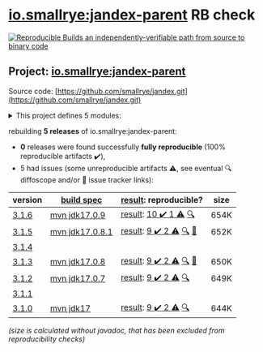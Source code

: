 [io.smallrye:jandex-parent](https://central.sonatype.com/artifact/io.smallrye/jandex-parent/versions) RB check
=======

[![Reproducible Builds](https://reproducible-builds.org/images/logos/rb.svg) an independently-verifiable path from source to binary code](https://reproducible-builds.org/)

## Project: [io.smallrye:jandex-parent](https://central.sonatype.com/artifact/io.smallrye/jandex-parent/versions)

Source code: [https://github.com/smallrye/jandex.git](https://github.com/smallrye/jandex.git)

<details><summary>This project defines 5 modules:</summary>

* [io.smallrye:jandex](https://central.sonatype.com/artifact/io.smallrye/jandex/3.1.6)
* [io.smallrye:jandex-maven-plugin](https://central.sonatype.com/artifact/io.smallrye/jandex-maven-plugin/3.1.6)
* [io.smallrye:jandex-parent](https://central.sonatype.com/artifact/io.smallrye/jandex-parent/3.1.6)
* [io.smallrye:jandex-release](https://central.sonatype.com/artifact/io.smallrye/jandex-release/3.1.6)
* [io.smallrye:jandex-test-data](https://central.sonatype.com/artifact/io.smallrye/jandex-test-data/3.1.6)
</details>

rebuilding **5 releases** of io.smallrye:jandex-parent:
- **0** releases were found successfully **fully reproducible** (100% reproducible artifacts :heavy_check_mark:),
- 5 had issues (some unreproducible artifacts :warning:, see eventual :mag: diffoscope and/or :memo: issue tracker links):

| version | [build spec](/BUILDSPEC.md) | [result](https://reproducible-builds.org/docs/jvm/): reproducible? | size |
| -- | --------- | ------ | -- |
| [3.1.6](https://central.sonatype.com/artifact/io.smallrye/jandex-parent/3.1.6/pom) | [mvn jdk17.0.9](jandex-3.1.6.buildspec) | [result](jandex-parent-3.1.6.buildinfo): [10 :heavy_check_mark:  1 :warning:](jandex-parent-3.1.6.buildcompare) [:mag:](jandex-parent-3.1.6.diffoscope) | 654K |
| [3.1.5](https://central.sonatype.com/artifact/io.smallrye/jandex-parent/3.1.5/pom) | [mvn jdk17.0.8.1](jandex-3.1.5.buildspec) | [result](jandex-parent-3.1.5.buildinfo): [9 :heavy_check_mark:  2 :warning:](jandex-parent-3.1.5.buildcompare) [:mag:](jandex-parent-3.1.5.diffoscope) [:memo:](https://github.com/smallrye/smallrye-parent/pull/420) | 652K |
| [3.1.4](https://central.sonatype.com/artifact/io.smallrye/jandex-parent/3.1.4/pom) | | | |
| [3.1.3](https://central.sonatype.com/artifact/io.smallrye/jandex-parent/3.1.3/pom) | [mvn jdk17.0.8](jandex-3.1.3.buildspec) | [result](jandex-parent-3.1.3.buildinfo): [9 :heavy_check_mark:  2 :warning:](jandex-parent-3.1.3.buildcompare) [:mag:](jandex-parent-3.1.3.diffoscope) [:memo:](https://github.com/smallrye/smallrye-parent/pull/420) | 650K |
| [3.1.2](https://central.sonatype.com/artifact/io.smallrye/jandex-parent/3.1.2/pom) | [mvn jdk17.0.7](jandex-3.1.2.buildspec) | [result](jandex-parent-3.1.2.buildinfo): [9 :heavy_check_mark:  2 :warning:](jandex-parent-3.1.2.buildcompare) [:mag:](jandex-parent-3.1.2.diffoscope) | 649K |
| [3.1.1](https://central.sonatype.com/artifact/io.smallrye/jandex-parent/3.1.1/pom) | | | |
| [3.1.0](https://central.sonatype.com/artifact/io.smallrye/jandex-parent/3.1.0/pom) | [mvn jdk17](jandex-3.1.0.buildspec) | [result](jandex-parent-3.1.0.buildinfo): [9 :heavy_check_mark:  2 :warning:](jandex-parent-3.1.0.buildcompare) [:mag:](jandex-parent-3.1.0.diffoscope) | 644K |

<i>(size is calculated without javadoc, that has been excluded from reproducibility checks)</i>
